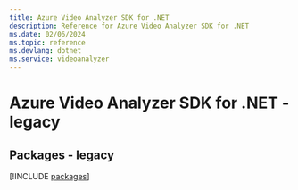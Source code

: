 ```yaml
---
title: Azure Video Analyzer SDK for .NET
description: Reference for Azure Video Analyzer SDK for .NET
ms.date: 02/06/2024
ms.topic: reference
ms.devlang: dotnet
ms.service: videoanalyzer
---
```

# Azure Video Analyzer SDK for .NET - legacy
## Packages - legacy
[!INCLUDE [packages](video-analyzer-index.md)]